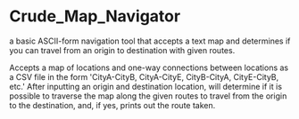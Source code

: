 # Crude_Map_Navigator
a basic ASCII-form navigation tool that accepts a text map and determines if you can travel from an origin to destination with given routes.

Accepts a map of locations and one-way connections between locations as a CSV file in the form 'CityA-CityB, CityA-CityE, CityB-CityA, CityE-CityB, etc.'
After inputting an origin and destination location, will determine if it is possible to traverse the map along the given routes to travel from the origin to the destination, and,   if yes, prints out the route taken.
